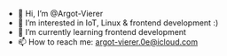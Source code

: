 - 👋 Hi, I’m @Argot-Vierer
- 👀 I’m interested in IoT, Linux & frontend development :) 
- 🌱 I’m currently learning frontend development
- 📫 How to reach me: argot-vierer.0e@icloud.com
<!---
Argot-Vierer/Argot-Vierer is a ✨ special ✨ repository because its `README.md` (this file) appears on your GitHub profile.
You can click the Preview link to take a look at your changes.
--->
